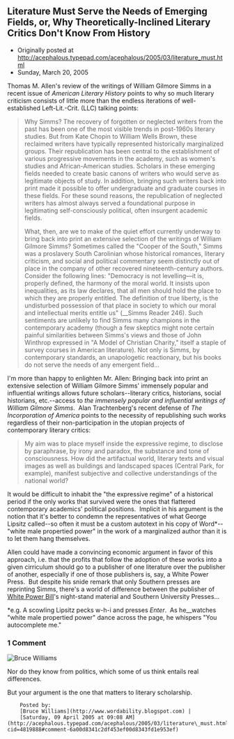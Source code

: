 ## Literature Must Serve the Needs of Emerging Fields, or, Why Theoretically-Inclined Literary Critics Don't Know From History

 * Originally posted at http://acephalous.typepad.com/acephalous/2005/03/literature_must.html
 * Sunday, March 20, 2005

Thomas M. Allen's review of the writings of William Gilmore Simms in a recent issue of _American Literary History_ points to why so much literary criticism consists of little more than the endless iterations of well-established Left-Lit.-Crit. (LLC) talking points:

> Why Simms? The recovery of forgotten or neglected writers from the past has been one of the most visible trends in post-1960s literary studies. But from Kate Chopin to William Wells Brown, these reclaimed writers have typically represented historically marginalized groups. Their republication has been central to the  establishment of various progressive movements in the academy, such as women's studies and African-American studies. Scholars in these emerging fields needed to  create basic canons of writers who would serve as legitimate objects of study. In addition, bringing such writers back into print made it possible to offer undergraduate and graduate courses in these fields. For these sound reasons, the republication of neglected writers has almost always
served a foundational purpose in legitimating self-consciously political, often insurgent academic fields.
> 
> What, then, are we to make of the quiet effort currently underway to bring back into print an extensive selection of the writings of William Gilmore Simms? Sometimes called the "Cooper of the South," Simms was a proslavery South Carolinian whose historical romances, literary criticism, and social and political commentary seem distinctly out of place in the company of other recovered nineteenth-century authors. Consider the following lines: "Democracy is not levelling—it is, properly defined, the harmony of the moral world. It insists upon inequalities, as its law declares, that all men should hold the place to which they are properly entitled. The definition of true liberty, is the undisturbed possession of that place in society to which our moral and intellectual merits entitle us" (__Simms Reader 246). Such sentiments are unlikely to find Simms many champions in the contemporary academy (though a few skeptics might note certain painful similarities between Simms's views and those of John Winthrop expressed in "A Model of Christian Charity," itself a staple of survey courses in American literature). Not only is Simms, by contemporary standards, an unapologetic reactionary, but his books do not serve the needs of any emergent field...

I'm more than happy to enlighten Mr. Allen: Bringing back into print an extensive selection of William Gilmore Simms' immensely popular and influential writings allows future scholars--literary critics, historians, social historians, etc.--access to _the immensely popular and influential writings of William Gilmore Simms_.  Alan Trachtenberg's recent defense of _The Incorporation of America_ points to the necessity of republishing such works regardless of their non-participation in the utopian projects of contemporary literary critics:

> My aim was to place myself inside the expressive regime, to disclose by paraphrase, by irony and paradox, the substance and tone of consciousness. How did the artifactual world, literary texts and visual images as well as buildings and landscaped spaces (Central Park, for example), manifest subjective and collective understandings of the national world?

It would be difficult to inhabit the "the expressive regime" of a historical period if the only works that survived were the ones that flattered contemporary academics' political positions.  Implicit in his argument is the notion that it's better to condemn the representatives of what George Lipsitz called--so often it must be a custom autotext in his copy of Word\*--"white male propertied power" in the work of a marginalized author than it is to let them hang themselves.  

Allen could have made a convincing economic argument in favor of this approach, i.e. that the profits that follow the adoption of these works into a given cirriculum should go to a publisher of one literature over the publisher of another, especially if one of those publishers is, say, a White Power Press.  But despite his snide remark that only Southern presses are reprinting Simms, there's a world of difference between the publisher of [White Power Bill](http://www.douchechill.com/images/104-gob-stabbed-sm.jpg)'s night-stand material and Southern University Presses...  

\*e.g. A scowling Lipsitz pecks w-h-i and presses _Enter_.  As he__watches "white male propertied power" dance across the page, he whispers "You autocomplete me."

### 1 Comment 

![Bruce Williams](http://static.typepad.com/.shared:vee3ddd0:typepad:en\_us/default-userpics/04-50si.gif)

Nor do they know from politics, which some of us think entails real differences. 

But your argument is the one that matters to literary scholarship.  

		Posted by:
		[Bruce Williams](http://www.wordability.blogspot.com) |
		[Saturday, 09 April 2005 at 09:08 AM](http://acephalous.typepad.com/acephalous/2005/03/literature\_must.html?cid=4819888#comment-6a00d8341c2df453ef00d8343fd1e953ef)
